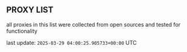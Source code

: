 ## PROXY LIST

all proxies in this list were collected from open sources and tested for functionality

last update: `2025-03-29 04:00:25.905733+00:00` UTC